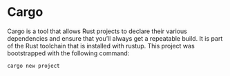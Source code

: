 # Cargo



Cargo is a tool that allows Rust projects to declare their various dependencies and ensure that you’ll always get a repeatable build. It is part of the Rust toolchain that is installed with rustup. This project was bootstrapped with the following command:

`cargo new project`